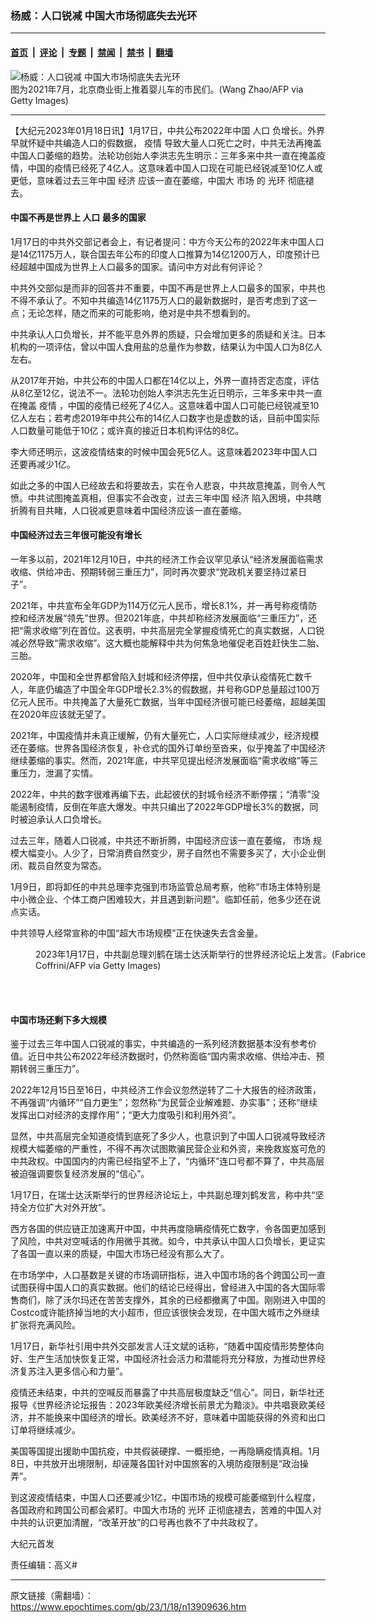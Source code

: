 ### 杨威：人口锐减 中国大市场彻底失去光环

---

#### [首页](../../../..?n13909636) &nbsp;|&nbsp; [评论](../../../../../epoch-comment?n13909636) &nbsp;|&nbsp; [专题](../../../../../epoch-special?n13909636) &nbsp;|&nbsp; [禁闻](../../../../../epoch-news?n13909636) &nbsp;|&nbsp; [禁书](../../../../../books?n13909636) &nbsp;|&nbsp; [翻墙](https://github.com/gfw-breaker/nogfw/blob/master/README.md?n13909636)


<div><img alt="杨威：人口锐减 中国大市场彻底失去光环" class="attachment-djy_600_400 size-djy_600_400 wp-post-image" src="https://i.epochtimes.com/assets/uploads/2021/12/id13445379-GettyImages-1233951750@1200x1200-600x400.jpg"/>
<div class="caption">
 图为2021年7月，北京商业街上推着婴儿车的市民们。(Wang Zhao/AFP via Getty Images)
</div></div><hr/><div class="post_content" id="artbody" itemprop="articleBody">
 <!-- article content begin -->
 <p>
  【大纪元2023年01月18日讯】1月17日，中共公布2022年中国
  <ok href="https://www.epochtimes.com/gb/tag/%E4%BA%BA%E5%8F%A3.html">
   人口
  </ok>
  负增长。外界早就怀疑中共编造人口的假数据，
  <ok href="https://www.epochtimes.com/gb/tag/%E7%96%AB%E6%83%85.html">
   疫情
  </ok>
  导致大量人口死亡之时，中共无法再掩盖中国人口萎缩的趋势。法轮功创始人李洪志先生明示：三年多来中共一直在掩盖疫情，中国的疫情已经死了4亿人。这意味着中国人口现在可能已经锐减至10亿人或更低，意味着过去三年中国
  <ok href="https://www.epochtimes.com/gb/tag/%E7%BB%8F%E6%B5%8E.html">
   经济
  </ok>
  应该一直在萎缩，中国大
  <ok href="https://www.epochtimes.com/gb/tag/%E5%B8%82%E5%9C%BA.html">
   市场
  </ok>
  的
  <ok href="https://www.epochtimes.com/gb/tag/%E5%85%89%E7%8E%AF.html">
   光环
  </ok>
  彻底褪去。
 </p>
 <h4>
  中国不再是世界上
  <ok href="https://www.epochtimes.com/gb/tag/%E4%BA%BA%E5%8F%A3.html">
   人口
  </ok>
  最多的国家
 </h4>
 <p>
  1月17日的中共外交部记者会上，有记者提问：中方今天公布的2022年末中国人口是14亿1175万人，联合国去年公布的印度人口推算为14亿1200万人，印度预计已经超越中国成为世界上人口最多的国家。请问中方对此有何评论？
 </p>
 <p>
  中共外交部似是而非的回答并不重要，中国不再是世界上人口最多的国家，中共也不得不承认了。不知中共编造14亿1175万人口的最新数据时，是否考虑到了这一点；无论怎样，随之而来的可能影响，绝对是中共不想看到的。
 </p>
 <p>
  中共承认人口负增长，并不能平息外界的质疑，只会增加更多的质疑和关注。日本机构的一项评估，曾以中国人食用盐的总量作为参数，结果认为中国人口为8亿人左右。
 </p>
 <p>
  从2017年开始，中共公布的中国人口都在14亿以上，外界一直持否定态度，评估从8亿至12亿，说法不一。法轮功创始人李洪志先生近日明示，三年多来中共一直在掩盖
  <ok href="https://www.epochtimes.com/gb/tag/%E7%96%AB%E6%83%85.html">
   疫情
  </ok>
  ，中国的疫情已经死了4亿人。这意味着中国人口可能已经锐减至10亿人左右；若考虑2019年中共公布的14亿人口数字也是虚数的话，目前中国实际人口数量可能低于10亿；或许真的接近日本机构评估的8亿。
 </p>
 <p>
  李大师还明示，这波疫情结束的时候中国会死5亿人。这意味着2023年中国人口还要再减少1亿。
 </p>
 <p>
  如此之多的中国人已经故去和将要故去，实在令人悲哀，中共故意掩盖，则令人气愤。中共试图掩盖真相，但事实不会改变，过去三年中国
  <ok href="https://www.epochtimes.com/gb/tag/%E7%BB%8F%E6%B5%8E.html">
   经济
  </ok>
  陷入困境，中共瞎折腾有目共睹，人口锐减更意味着中国经济应该一直在萎缩。
 </p>
 <h4>
  中国经济过去三年很可能没有增长
 </h4>
 <p>
  一年多以前，2021年12月10日，中共的经济工作会议罕见承认“经济发展面临需求收缩、供给冲击、预期转弱三重压力”，同时再次要求“党政机关要坚持过紧日子”。
 </p>
 <p>
  2021年，中共宣布全年GDP为114万亿元人民币，增长8.1%，并一再号称疫情防控和经济发展“领先”世界。但2021年底，中共却称经济发展面临“三重压力”，还把“需求收缩”列在首位。这表明，中共高层完全掌握疫情死亡的真实数据，人口锐减必然导致“需求收缩”。这大概也能解释中共为何焦急地催促老百姓赶快生二胎、三胎。
 </p>
 <p>
  2020年，中国和全世界都曾陷入封城和经济停摆，但中共仅承认疫情死亡数千人，年底仍编造了中国全年GDP增长2.3%的假数据，并号称GDP总量超过100万亿元人民币。中共掩盖了大量死亡数据，当年中国经济很可能已经萎缩，超越美国在2020年应该就无望了。
 </p>
 <p>
  2021年，中国疫情并未真正缓解，仍有大量死亡，人口实际继续减少，经济规模还在萎缩。世界各国经济恢复，补仓式的国外订单纷至沓来，似乎掩盖了中国经济继续萎缩的事实。然而，2021年底，中共罕见提出经济发展面临“需求收缩”等三重压力，泄漏了实情。
 </p>
 <p>
  2022年，中共的数字很难再编下去，此起彼伏的封城令经济不断停摆；“清零”没能遏制疫情，反倒在年底大爆发。中共只编出了2022年GDP增长3%的数据，同时被迫承认人口负增长。
 </p>
 <p>
  过去三年，随着人口锐减，中共还不断折腾，中国经济应该一直在萎缩，
  <ok href="https://www.epochtimes.com/gb/tag/%E5%B8%82%E5%9C%BA.html">
   市场
  </ok>
  规模大幅变小。人少了，日常消费自然变少，房子自然也不需要多买了，大小企业倒闭、裁员自然变为常态。
 </p>
 <p>
  1月9日，即将卸任的中共总理李克强到市场监管总局考察，他称“市场主体特别是中小微企业、个体工商户困难较大，并且遇到新问题”。临卸任前，他多少还在说点实话。
 </p>
 <p>
  中共领导人经常宣称的中国“超大市场规模”正在快速失去含金量。
 </p>
 <figure aria-describedby="caption-attachment-13909649" class="wp-caption aligncenter" id="attachment_13909649" style="width: 600px">
  <ok href="https://i.epochtimes.com/assets/uploads/2023/01/id13909649-GettyImages-1246298194.jpg" target="_blank">
   <img alt="" class="size-large wp-image-13909649" src="https://i.epochtimes.com/assets/uploads/2023/01/id13909649-GettyImages-1246298194-600x400.jpg"/>
  </ok>
  <br/><figcaption class="wp-caption-text" id="caption-attachment-13909649">
   2023年1月17日，中共副总理刘鹤在瑞士达沃斯举行的世界经济论坛上发言。(Fabrice Coffrini/AFP via Getty Images)
  </figcaption><br/>
 </figure><br/>
 <h4>
  中国市场还剩下多大规模
 </h4>
 <p>
  鉴于过去三年中国人口锐减的事实，中共编造的一系列经济数据基本没有参考价值。近日中共公布2022年经济数据时，仍然称面临“国内需求收缩、供给冲击、预期转弱三重压力”。
 </p>
 <p>
  2022年12月15日至16日，中共经济工作会议忽然逆转了二十大报告的经济政策，不再强调“内循环”“自力更生”；忽然称“为民营企业解难题、办实事”；还称“继续发挥出口对经济的支撑作用”；“更大力度吸引和利用外资”。
 </p>
 <p>
  显然，中共高层完全知道疫情到底死了多少人，也意识到了中国人口锐减导致经济规模大幅萎缩的严重性，不得不再次试图欺骗民营企业和外资，来挽救岌岌可危的中共政权。中国国内的内需已经指望不上了，“内循环”连口号都不算了，中共高层被迫强调要恢复经济发展的“信心”。
 </p>
 <p>
  1月17日，在瑞士达沃斯举行的世界经济论坛上，中共副总理刘鹤发言，称中共“坚持全方位扩大对外开放”。
 </p>
 <p>
  西方各国的供应链正加速离开中国，中共再度隐瞒疫情死亡数字，令各国更加感到了风险，中共对空喊话的作用微乎其微。如今，中共承认中国人口负增长，更证实了各国一直以来的质疑，中国大市场已经没有那么大了。
 </p>
 <p>
  在市场学中，人口基数是关键的市场调研指标，进入中国市场的各个跨国公司一直试图获得中国人口的真实数据。他们的结论已经得出，曾经进入中国的各大国际零售商们，除了沃尔玛还在苦苦支撑外，其余的已经都撤离了中国。刚刚进入中国的Costco或许能挤掉当地的大小超市，但应该很快会发现，在中国大城市之外继续扩张将充满风险。
 </p>
 <p>
  1月17日，新华社引用中共外交部发言人汪文斌的话称，“随着中国疫情形势整体向好、生产生活加快恢复正常，中国经济社会活力和潜能将充分释放，为推动世界经济复苏注入更多信心和力量”。
 </p>
 <p>
  疫情还未结束，中共的空喊反而暴露了中共高层极度缺乏“信心”。同日，新华社还报导《世界经济论坛报告：2023年欧美经济增长前景尤为黯淡》。中共唱衰欧美经济，并不能换来中国经济的增长。欧美经济不好，意味着中国能获得的外资和出口订单将继续减少。
 </p>
 <p>
  美国等国提出援助中国抗疫，中共假装硬撑、一概拒绝，一再隐瞒疫情真相。1月8日，中共放开出境限制，却诬蔑各国针对中国旅客的入境防疫限制是“政治操弄”。
 </p>
 <p>
  到这波疫情结束，中国人口还要减少1亿，中国市场的规模可能萎缩到什么程度，各国政府和跨国公司都会紧盯。中国大市场的
  <ok href="https://www.epochtimes.com/gb/tag/%E5%85%89%E7%8E%AF.html">
   光环
  </ok>
  正彻底褪去，苦难的中国人对中共的认识更加清醒，“改革开放”的口号再也救不了中共政权了。
 </p>
 <p>
  大纪元首发
 </p>
 <p>
  责任编辑：高义#
 </p>
 <!-- article content end -->
 <div id="below_article_ad">
 </div>
</div>


---

原文链接（需翻墙）：https://www.epochtimes.com/gb/23/1/18/n13909636.htm